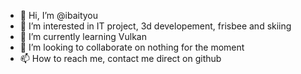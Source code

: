 - 👋 Hi, I’m @ibaityou
- 👀 I’m interested in IT project, 3d developement, frisbee and skiing
- 🌱 I’m currently learning Vulkan
- 💞️ I’m looking to collaborate on nothing for the moment
- 📫 How to reach me, contact me direct on github

<!---
ibaityou/ibaityou is a ✨ special ✨ repository because its `README.md` (this file) appears on your GitHub profile.
You can click the Preview link to take a look at your changes.
--->

